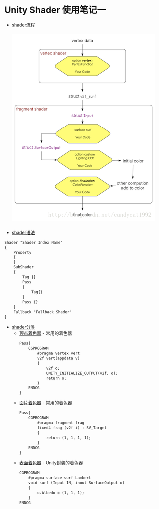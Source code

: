 Unity Shader 使用笔记一
==========================================
* [shader流程](#shader流程)
    ##### ![](/assets/shader/shader_process.png)
* [shader语法](#shader语法)
```
Shader "Shader Index Name"
{
    Property
    {
    }
    SubShader
    {
        Tag {}
        Pass
        {
            Tag{}
        }
        Pass {}
    }
    Fallback "Fallback Shader"
}
```
* [shader分类](#shader分类)
    * [顶点着色器](#顶点着色器) - 常用的着色器
        ```
        Pass{
            CGPROGRAM
                #pragma vertex vert
                v2f vert(appdata v)
                {
                    v2f o;
                    UNITY_INITIALIZE_OUTPUT(v2f, o);
                    return o;
                }
            ENDCG
        }
        ```
    * [面片着色器](#面片着色器) - 常用的着色器
        ```
        Pass{
            CGPROGRAM
                #pragma fragment frag
                fixed4 frag (v2f i) : SV_Target
                {
                    return (1, 1, 1, 1);
                }
            ENDCG
        }
        ```
    * [表面着色器](#表面着色器) - Unity封装的着色器
        ```
        CGPROGRAM
            #pragma surface surf Lambert
            void surf (Input IN, inout SurfaceOutput o) 
            {
                o.Albedo = (1, 1, 1);
            }
        ENDCG
        ```
